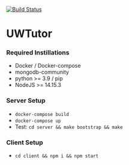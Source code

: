 [![Build Status](https://www.travis-ci.com/pkelaita/UWTutor.svg?branch=master)](https://www.travis-ci.com/pkelaita/UWTutor)

# UWTutor

### Required Instillations
* Docker / Docker-compose
* mongodb-community
* python >= 3.9 / pip
* NodeJS >= 14.15.3

### Server Setup
* `docker-compose build`
* `docker-compose up`
* Test: `cd server && make bootstrap && make`

### Client Setup
* `cd client && npm i && npm start`